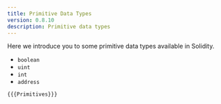 ```yaml
---
title: Primitive Data Types
version: 0.8.10
description: Primitive data types
---
```


Here we introduce you to some primitive data types available in Solidity.

- `boolean`
- `uint`
- `int`
- `address`

```solidity
{{{Primitives}}}
```
